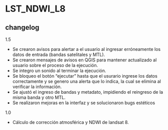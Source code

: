 # LST_NDWI_L8

## changelog
1.5
- Se crearon avisos para alertar a el usuario al ingresar erróneamente los datos de entrada (bandas satelitales y MTL).
- Se crearon mensajes de avisos en QGIS para mantener actualizado al usuario sobre el proceso de la ejecución.
- Se integro un sonido al terminar la ejecución.
- Se bloqueo el botón “ejecutar” hasta que el usurario ingrese los datos correctamente y se genero una alerta que lo indica, la cual se elimina al verificar la información.
- Se ajustó el ingreso de bandas y metadato, impidiendo el reingreso de la misma banda y otro MTL.
- Se realizaron mejoras en la interfaz y se solucionaron bugs estéticos 

1.0 
- Cálculo de corrección atmosférica y NDWI de landsat 8.


